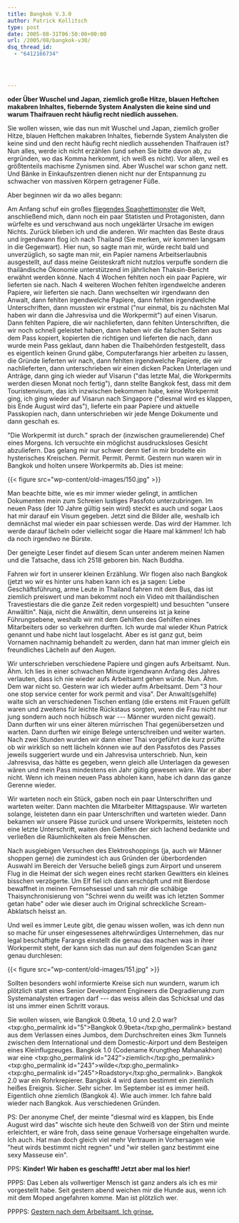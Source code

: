 ```yaml
---
title: Bangkok V.3.0
author: Patrick Kollitsch
type: post
date: 2005-08-31T06:50:00+00:00
url: /2005/08/bangkok-v30/
dsq_thread_id:
  - "6412166734"




---
```

**oder Über Wuschel und Japan, ziemlich große Hitze, blauen Heftchen makabren Inhaltes, fiebernde System Analysten die keine sind und warum Thaifrauen recht häufig recht niedlich aussehen.**

Sie wollen wissen, wie das nun mit Wuschel und Japan, ziemlich großer Hitze, blauen Heftchen makabren Inhaltes, fiebernde System Analysten die keine sind und den recht häufig recht niedlich aussehenden Thaifrauen ist? Nun alles, werde ich nicht erzählen (und sehen Sie bitte davon ab, zu ergründen, wo das Komma herkommt, ich weiß es nicht). Vor allem, weil es größtenteils machisme Zynismen sind. Aber Wuschel war schon ganz nett. Und Bänke in Einkaufszentren dienen nicht nur der Entspannung zu schwacher von massiven Körpern getragener Füße. 

Aber beginnen wir da wo alles begann:

Am Anfang schuf ein großes [fliegendes Spaghettimonster][1] die Welt, anschließend mich, dann noch ein paar Statisten und Protagonisten, dann würfelte es und verschwand aus noch ungeklärter Ursache im ewigen Nichts. Zurück blieben ich und die anderen. Wir machten das Beste draus und irgendwann flog ich nach Thailand (Sie merken, wir kommen langsam in die Gegenwart). Hier nun, so sagte man mir, würde recht bald und unverzüglich, so sagte man mir, ein Papier namens Arbeitserlaubnis ausgestellt, auf dass meine Geisteskraft nicht nutzlos verpuffe sondern die thailändische Ökonomie unterstützend im jährlichen Thaksin-Bericht erwähnt werden könne. Nach 4 Wochen fehlten noch ein paar Papiere, wir lieferten sie nach. Nach 4 weiteren Wochen fehlten irgendwelche anderen Papiere, wir lieferten sie nach. Dann wechselten wir irgendwann den Anwalt, dann fehlten irgendwelche Papiere, dann fehlten irgendwelche Unterschriften, dann mussten wir erstmal ("nur einmal, bis zu nächsten Mal haben wir dann die Jahresvisa und die Workpermit") auf einen Visarun. Dann fehlten Papiere, die wir nachlieferten, dann fehlten Unterschriften, die wir noch schnell geleistet haben, dann haben wir die falschen Seiten aus dem Pass kopiert, kopierten die richtigen und lieferten die nach, dann wurde mein Pass geklaut, dann haben die Thaibehörden festgestellt, dass es eigentlich keinen Grund gäbe, Computerfarangs hier arbeiten zu lassen, die Gründe lieferten wir nach, dann fehlten irgendwelche Papiere, die wir nachlieferten, dann unterschrieben wir einen dicken Packen Unterlagen und Anträge, dann ging ich wieder auf Visarun ("das letzte Mal, die Workpermits werden diesen Monat noch fertig"), dann stellte Bangkok fest, dass mit dem Touristenvisum, das ich inzwischen bekommen habe, keine Workpermit ging, ich ging wieder auf Visarun nach Singapore ("diesmal wird es klappen, bis Ende August wird das"), lieferte ein paar Papiere und aktuelle Passkopien nach, dann unterschrieben wir jede Menge Dokumente und dann geschah es.

"Die Workpermit ist durch." sprach der (inzwischen graumelierende) Chef eines Morgens. Ich versuchte ein möglichst ausdrucksloses Gesicht abzuliefern. Das gelang mir nur schwer denn tief in mir brodelte ein hysterisches Kreischen. Permit. Permit. Permit. Gestern nun waren wir in Bangkok und holten unsere Workpermits ab. Dies ist meine:

{{< figure src="wp-content/old-images/150.jpg" >}}

Man beachte bitte, wie es mir immer wieder gelingt, in amtlichen Dokumenten mein zum Schreien lustiges Passfoto unterzubringen. Im neuen Pass (der 10 Jahre gültig sein wird) steckt es auch und sogar Laos hat mir darauf ein Visum gegeben. Jetzt sind die Bilder alle, weshalb ich demnächst mal wieder ein paar schiessen werde. Das wird der Hammer. Ich werde darauf lächeln oder vielleicht sogar die Haare mal kämmen! Ich hab da noch irgendwo ne Bürste.

Der geneigte Leser findet auf diesem Scan unter anderem meinen Namen und die Tatsache, dass ich 2518 geboren bin. Nach Buddha.

Fahren wir fort in unserer kleinen Erzählung. Wir flogen also nach Bangkok (jetzt wo wir es hinter uns haben kann ich es ja sagen: Liebe Geschäftsführung, arme Leute in Thailand fahren mit dem Bus, das ist ziemlich preiswert und man bekommt noch ein Video mit thailändischen Travestiestars die die ganze Zeit reden vorgespielt) und besuchten "unsere Anwältin". Naja, nicht die Anwältin, denn unsereins ist ja keine Führungsebene, weshalb wir mit dem Gehilfen des Gehilfen eines Mitarbeiters oder so verkehren durften. Ich wurde mal wieder Khun Patrick genannt und habe nicht laut losgelacht. Aber es ist ganz gut, beim Vornamen nachnamig behandelt zu werden, dann hat man immer gleich ein freundliches Lächeln auf den Augen.

Wir unterschrieben verschiedene Papiere und gingen aufs Arbeitsamt. Nun. Ähm. Ich lies in einer schwachen Minute irgendwann Anfang des Jahres verlauten, dass ich nie wieder aufs Arbeitsamt gehen würde. Nun. Ähm. Dem war nicht so. Gestern war ich wieder aufm Arbeitsamt. Dem "3 hour one stop service center for work permit and visa". Der Anwalt(sgehilfe) waite sich an verschiedenen Tischen entlang (die erstens mit Frauen gefüllt waren und zweitens für leichte Rückstaus sorgten, wenn die Frau nicht nur jung sondern auch noch hübsch war --- Männer wurden nicht gewait). Dann durften wir uns einer älteren mürrischen Thai gegenübersetzen und warten. Dann durften wir einige Belege unterschreiben und weiter warten. Nach zwei Stunden wurden wir dann einer Thai vorgeführt die kurz prüfte ob wir wirklich so nett lächeln können wie auf den Passfotos des Passes jeweils suggeriert wurde und ein Jahresvisa unterschrieb. Nun, kein Jahresvisa, das hätte es gegeben, wenn gleich alle Unterlagen da gewesen wären und mein Pass mindestens ein Jahr gütig gewesen wäre. War er aber nicht. Wenn ich meinen neuen Pass abholen kann, habe ich dann das ganze Gerenne wieder.

Wir warteten noch ein Stück, gaben noch ein paar Unterschriften und warteten weiter. Dann machten die Mitarbeiter Mittagspause. Wir warteten solange, leisteten dann ein paar Unterschriften und warteten wieder. Dann bekamen wir unsere Pässe zurück und unsere Workpermits, leisteten noch eine letzte Unterschrift, waiten den Gehilfen der sich lachend bedankte und verließen die Räumlichkeiten als freie Menschen. 

Nach ausgiebigen Versuchen des Elektroshoppings (ja, auch wir Männer shoppen gerne) die zumindest ich aus Gründen der überbordenden Auswahl im Bereich der Versuche beließ gings zum Airport und unserem Flug in die Heimat der sich wegen eines recht starken Gewitters ein kleines bisschen verzögerte. Um Elf fiel ich dann erschöpft und mit Bierdose bewaffnet in meinen Fernsehsessel und sah mir die schäbige Thaisynchronisierung von "Schrei wenn du weißt was ich letzten Sommer getan habe" oder wie dieser auch im Original schreckliche Scream-Abklatsch heisst an.

Und weil es immer Leute gibt, die genau wissen wollen, was ich denn nun so mache für unser eingesessenes altehrwürdiges Unternehmen, das nur legal beschäftigte Farangs einstellt die genau das machen was in ihrer Workpermit steht, der kann sich das nun auf dem folgenden Scan ganz genau durchlesen:

{{< figure src="wp-content/old-images/151.jpg" >}}

Sollten besonders wohl informierte Kreise sich nun wundern, warum ich plötzlich statt eines Senior Development Engineers die Degradierung zum Systemanalysten ertragen darf --- das weiss allein das Schicksal und das ist uns immer einen Schritt voraus.

Sie wollen wissen, wie Bangkok 0.9beta, 1.0 und 2.0 war? <txp:gho_permalink id="5">Bangkok 0.9beta</txp:gho_permalink> bestand aus dem Verlassen eines Jumbos, dem Durchschreiten eines 3km Tunnels zwischen dem International und dem Domestic-Airport und dem Besteigen eines Kleinflugzeuges. Bangkok 1.0 (Codename Krungthep Mahanakhon) war eine <txp:gho_permalink id="242">ziemlich</txp:gho_permalink> <txp:gho_permalink id="243">wilde</txp:gho_permalink> <txp:gho_permalink id="245">Roadstory</txp:gho_permalink>. Bangkok 2.0 war ein Rohrkrepierer. Bangkok 4 wird dann bestimmt ein ziemlich heißes Ereignis. Sicher. Sehr sicher. Im September ist es immer heiß. Eigentlich ohne ziemlich (Bangkok 4). Wie auch immer. Ich fahre bald wieder nach Bangkok. Aus verschiedenen Gründen.

PS: Der anonyme Chef, der meinte "diesmal wird es klappen, bis Ende August wird das" wischte sich heute den Schweiß von der Stirn und meinte erleichtert, er wäre froh, dass seine genaue Vorhersage eingehalten wurde. Ich auch. Hat man doch gleich viel mehr Vertrauen in Vorhersagen wie "heut wirds bestimmt nicht regnen" und "wir stellen ganz bestimmt eine sexy Masseuse ein".

PPS: **Kinder! Wir haben es geschafft! Jetzt aber mal los hier!**

PPPS: Das Leben als vollwertiger Mensch ist ganz anders als ich es mir vorgestellt habe. Seit gestern abend weichen mir die Hunde aus, wenn ich mit dem Moped angefahren komme. Man ist plötzlich wer.

PPPPS: [Gestern nach dem Arbeitsamt. Ich grinse.][2]

 [1]: http://de.wikipedia.org/wiki/Fliegendes_Spaghettimonster
 [2]: http://kollitsch.de/2005/08/30
